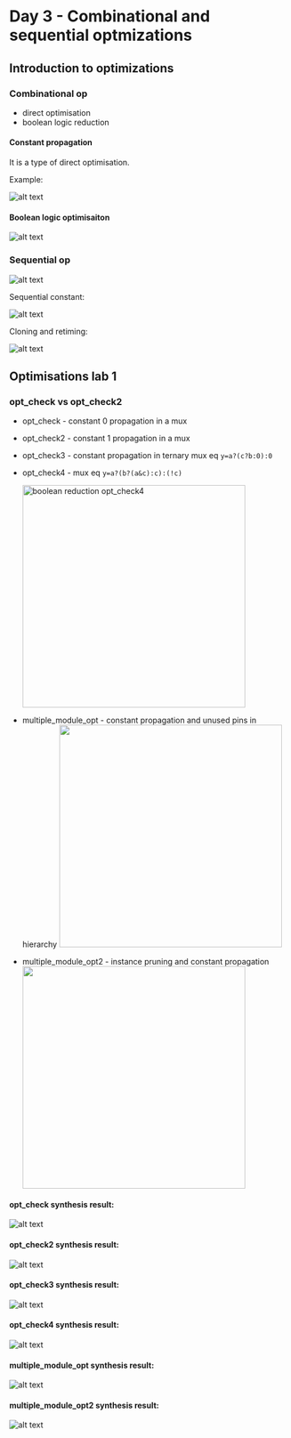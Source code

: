 # Day 3 - Combinational and sequential optmizations
## Introduction to optimizations

### Combinational op
- direct optimisation
- boolean logic reduction
#### Constant propagation 
It is a type of direct optimisation.

Example:

![alt text](image-14.png)

#### Boolean logic optimisaiton

![alt text](image-15.png)

### Sequential op

![alt text](image-16.png)

Sequential constant:

![alt text](image-17.png)

Cloning and retiming:

![alt text](image-18.png)

## Optimisations lab 1
### opt_check vs opt_check2
- opt_check - constant 0 propagation in a mux
- opt_check2 - constant 1 propagation in a mux
- opt_check3 - constant propagation in ternary mux eq `y=a?(c?b:0):0`
- opt_check4 - mux eq `y=a?(b?(a&c):c):(!c)`

    <img src="image-23.png" alt="boolean reduction opt_check4" width="400"/>

- multiple_module_opt - constant propagation and unused pins in hierarchy
    <img src="image-26.png" width="400"/>

- multiple_module_opt2 - instance pruning and constant propagation
    <img src="image-27.png" width="400"/>

#### opt_check synthesis result:

![alt text](image-19.png)

#### opt_check2 synthesis result:

![alt text](image-20.png)

#### opt_check3 synthesis result:

![alt text](image-21.png)

#### opt_check4 synthesis result:

![alt text](image-22.png)

#### multiple_module_opt synthesis result:

![alt text](image-24.png)

#### multiple_module_opt2 synthesis result:

![alt text](image-25.png)
